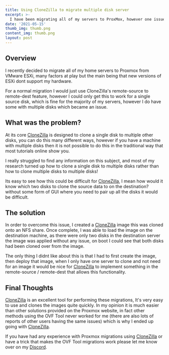 ```yaml
---
title: Using CloneZilla to migrate multiple disk server
excerpt: >-
  I have been migrating all of my servers to ProxMox, however one issue I found was migrating VMs with multiple disks, in this article I explain my process.
date: '2021-05-15'
thumb_img: thumb.png
content_img: thumb.png
layout: post
---
```


## Overview

I recently decided to migrate all of my home servers to Proxmox from VMware ESXi, many factors at play but the main being that new versions of ESXi dont support my hardware.

For a normal migration I would just use CloneZilla's remote-source to remote-dest feature, however I could only get this to work for a single source disk, which is fine for the majority of my servers, however I do have some with multiple disks which became an issue.


## What was the problem?

At its core [CloneZilla](https://clonezilla.org/) is designed to clone a single disk to multiple other disks, you can do this many different ways, however if you have a machine with multiple disks then it is not possible to do this in the traditional way that most tutorials online show you.

I really struggled to find any information on this subject, and most of my research turned up how to clone a single disk to multiple disks rather than how to clone multiple disks to multiple disks!

Its easy to see how this could be difficult for [CloneZilla](https://clonezilla.org/), I mean how would it know which two disks to clone the source data to on the destination? without some form of GUI where you need to pair up all the disks it would be difficult.

## The solution

In order to overcome this issue, I created a [CloneZilla](https://clonezilla.org/) image this was cloned onto an NFS share. Once complete, I was able to load the image on the destination machine, as there were only two disks in the destination server the image was applied without any issue, on boot I could see that both disks had been cloned over from the image.

The only thing I didnt like about this is that I had to first create the image, then deploy that image, when I only have one server to clone and not need for an image it would be nice for [CloneZilla](https://clonezilla.org/) to implement something in the remote-source / remote-dest that allows this functionality.

## Final Thoughts

[CloneZilla](https://clonezilla.org/) is an excellent tool for performing these migrations, It's very easy to use and clones the images quite quickly. In my opinion it is much easier than other solutions provided on the Proxmox website, in fact other methods using the OVF Tool never worked for me (there are also lots of reports of other users having the same issues) which is why I ended up going with [CloneZilla](https://clonezilla.org/).

If you have had any experience with Proxmox migrations using [CloneZilla](https://clonezilla.org/) or have a trick that makes the OVF Tool migrations work please let me know over on my [Discord](https://discord.gg/6fmekudc8Q).

